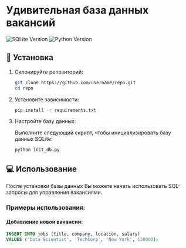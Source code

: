 # Удивительная база данных вакансий

![SQLite Version](https://img.shields.io/badge/sqlite-3.32.3-blue)
![Python Version](https://img.shields.io/badge/python-3.8-blue)

## 🚀 Установка

1. Склонируйте репозиторий:

    ```bash
    git clone https://github.com/username/repo.git
    cd repo
    ```
2. Установите зависимости:

    ```bash
    pip install -r requirements.txt
    ```

3. Настройте базу данных:

    Выполните следующий скрипт, чтобы инициализировать базу данных SQLite:

    ```bash
    python init_db.py
    ```

## 💻 Использование

После установки базы данных Вы можете начать использовать SQL-запросы для управления вакансиями.

### Примеры использования:

#### Добавление новой вакансии:

```sql
INSERT INTO jobs (title, company, location, salary)
VALUES ('Data Scientist', 'TechCorp', 'New York', 120000);
